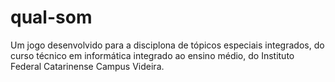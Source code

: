 # qual-som
Um jogo desenvolvido para a disciplona de tópicos especiais integrados, do curso técnico em informática integrado ao ensino médio, do Instituto Federal Catarinense Campus Videira.
